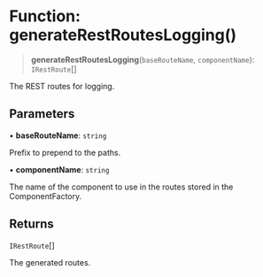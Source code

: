 # Function: generateRestRoutesLogging()

> **generateRestRoutesLogging**(`baseRouteName`, `componentName`): `IRestRoute`[]

The REST routes for logging.

## Parameters

• **baseRouteName**: `string`

Prefix to prepend to the paths.

• **componentName**: `string`

The name of the component to use in the routes stored in the ComponentFactory.

## Returns

`IRestRoute`[]

The generated routes.
